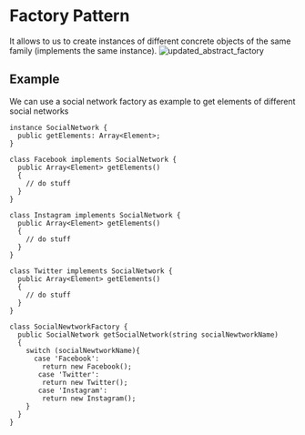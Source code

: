 # Factory Pattern
It allows to us to create instances of different concrete objects of the same family (implements the same instance).
![updated_abstract_factory](https://user-images.githubusercontent.com/5640913/177965066-96f0b7b1-0f61-49cb-b43c-af7453499389.jpg)
## Example
We can use a social network factory as example to get elements of different social networks
```
instance SocialNetwork {
  public getElements: Array<Element>;
}

class Facebook implements SocialNetwork {
  public Array<Element> getElements()
  {
    // do stuff
  }
}

class Instagram implements SocialNetwork {
  public Array<Element> getElements()
  {
    // do stuff
  }
}

class Twitter implements SocialNetwork {
  public Array<Element> getElements()
  {
    // do stuff
  }
}

class SocialNewtworkFactory {
  public SocialNetwork getSocialNetwork(string socialNewtworkName)
  {
    switch (socialNewtworkName){
      case 'Facebook':
        return new Facebook();
       case 'Twitter':
        return new Twitter();
       case 'Instagram':
        return new Instagram();
    }
  }
}
